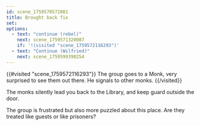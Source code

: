 ```yaml
---
id: scene_1759570572801
title: Brought back fix
set:
options:
  - text: "continue (rebel)"
    next: scene_1759571320087
    if: '!(visited "scene_1759572116293")'
  - text: "Continue (Wilfried)"
    next: scene_1759599390254
---
```


{{#visited "scene_1759572116293"}}
  The group goes to a Monk, very surprised to see them out there. He signals to other monks. 
{{/visited}}

The monks silently lead you back to the Library, and keep guard outside the door.

The group is frustrated but also more puzzled about this place. Are they treated like guests or like prisoners?



